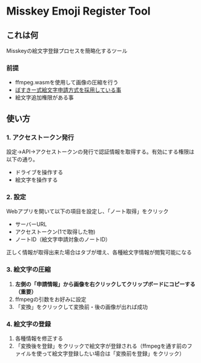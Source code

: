 # Misskey Emoji Register Tool

## これは何
Misskeyの絵文字登録プロセスを簡略化するツール

### 前提
- ffmpeg.wasmを使用して画像の圧縮を行う
- [ぼすきー式絵文字申請方式を採用している事](https://voskey.icalo.net/play/9iqx2pg1d4)
- 絵文字追加権限がある事

## 使い方
### 1. アクセストークン発行
設定→API→アクセストークンの発行で認証情報を取得する。有効にする権限は以下の通り。
- ドライブを操作する
- 絵文字を操作する

### 2. 設定
Webアプリを開いて以下の項目を設定し、「ノート取得」をクリック
- サーバーURL
- アクセストークン(1で取得した物)
- ノートID（絵文字申請対象のノートID）

正しく情報が取得出来た場合はタブが増え、各種絵文字情報が閲覧可能になる

### 3. 絵文字の圧縮

1. **左側の「申請情報」から画像を右クリックしてクリップボードにコピーする（重要）**
2. ffmpegの引数をお好みに設定
3. 「変換」をクリックして変換前・後の画像が出れば成功

### 4. 絵文字の登録

1. 各種情報を修正する
2. 「変換後を登録」をクリックで絵文字が登録される（ffmpegを通す前のファイルを使って絵文字登録したい場合は「変換前を登録」をクリック）